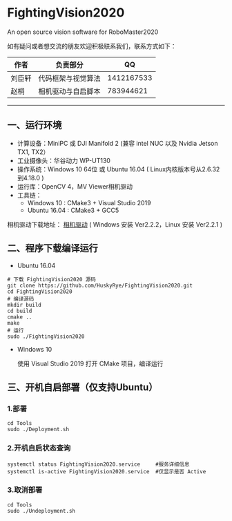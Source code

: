 # FightingVision2020
An open source vision software for RoboMaster2020

[^_^]: # (哈哈我是注释，不会在浏览器中显示)
[^_^]: # (战队还没有确定要开源，所以先注释掉)
[^_^]: # (本代码为中南大学FYT战队RoboMaster2020赛季视觉部分)

如有疑问或者想交流的朋友欢迎积极联系我们，联系方式如下：

|作者|负责部分|QQ|
|-|-|-|
|刘臣轩|代码框架与视觉算法|1412167533|
|赵桐|相机驱动与自启脚本|783944621|

---

## 一、运行环境
* 计算设备：MiniPC 或 DJI Manifold 2 (兼容 intel NUC 以及 Nvidia Jetson TX1, TX2）
* 工业摄像头：华谷动力 WP-UT130
* 操作系统：Windows 10 64位 或 Ubuntu 16.04 ( Linux内核版本号从2.6.32到4.18.0 )
* 运行库：OpenCV 4，MV Viewer相机驱动
* 工具链：
  * Windows 10 : CMake3 + Visual Studio 2019
  * Ubuntu 16.04 : CMake3 + GCC5

相机驱动下载地址：
[相机驱动](http://download.huaraytech.com/pub/sdk/) ( Windows 安装 Ver2.2.2，Linux 安装 Ver2.2.1 )

## 二、程序下载编译运行

* Ubuntu 16.04
```shell
# 下载 FightingVision2020 源码
git clone https://github.com/HuskyRye/FightingVision2020.git
cd FightingVision2020
# 编译源码
mkdir build
cd build
cmake ..
make
# 运行
sudo ./FightingVision2020
```

* Windows 10

  使用 Visual Studio 2019 打开 CMake 项目，编译运行

## 三、开机自启部署（仅支持Ubuntu）
### 1.部署
```shell
cd Tools
sudo ./Deployment.sh
```
### 2.开机自启状态查询
```shell
systemctl status FightingVision2020.service     #服务详细信息
systemctl is-active FightingVision2020.service  #仅显示是否 Active
```

### 3.取消部署
```shell
cd Tools
sudo ./Undeployment.sh
```
